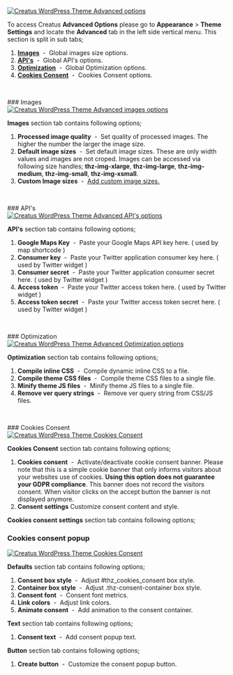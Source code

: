 <div class="thz-lightbox-gallery" markdown="1">
<div class="thz-doc-image max">
<a class="thz-lightbox mfp-image" href="../../docs-media/advanced-options.jpg?v=2" data-mfp-title="Creatus WordPress Theme Advanced options" data-modal-size="large">
	<img src="../../docs-media/advanced-options.jpg?v=2" alt="Creatus WordPress Theme Advanced options" />
</a>
</div>

<div markdown="1">

To access Creatus __Advanced Options__ please go to __Appearance__ >  __Theme Settings__ and locate the __Advanced__ tab in the left side vertical menu. This section is split in sub tabs;

</div>


1. <a href="#images" class="thz-scroll">__Images__</a> &nbsp;-&nbsp; Global images size options.
1. <a href="#apis" class="thz-scroll">__API's__</a> &nbsp;-&nbsp; Global API's options.
1. <a href="#optimization" class="thz-scroll">__Optimization__</a> &nbsp;-&nbsp; Global Optimization options.
1. <a href="#cookies-consent" class="thz-scroll">__Cookies Consent__</a> &nbsp;-&nbsp; Cookies Consent options.

&nbsp;

<div id="images" markdown="1">
### Images
<div class="thz-doc-image max">
<a class="thz-lightbox mfp-image" href="../../docs-media/advanced-images-options.jpg?v=2" data-mfp-title="Creatus WordPress Theme Advanced images options" data-modal-size="large">
	<img src="../../docs-media/advanced-images-options.jpg?v=2" alt="Creatus WordPress Theme Advanced images options" />
</a>
</div>

__Images__ section tab contains following options;


1. __Processed image quality__ &nbsp;-&nbsp; Set quality of processed images. The higher the number the larger the image size.
1. __Default image sizes__ &nbsp;-&nbsp; Set default image sizes. These are only width values and images are not croped. Images can be accessed via following size handles; __thz-img-xlarge__, __thz-img-large__, __thz-img-medium__, __thz-img-small__, __thz-img-xsmall__.
1. __Custom Image sizes__ &nbsp;-&nbsp; <a class="thz-lightbox mfp-image" href="../../docs-media/custom-image-sizes-popup.jpg" data-mfp-title="Creatus WordPress Theme Custom image sizes options" data-modal-size="large">Add custom image sizes.</a>
</div>

&nbsp;

<div id="apis" markdown="1">
### API's
<div class="thz-doc-image max">
<a class="thz-lightbox mfp-image" href="../../docs-media/apis-options.jpg?v=2" data-mfp-title="Creatus WordPress Theme Advanced API's options" data-modal-size="large">
	<img src="../../docs-media/apis-options.jpg?v=2" alt="Creatus WordPress Theme Advanced API's options" />
</a>
</div>

__API's__ section tab contains following options;


1. __Google Maps Key__ &nbsp;-&nbsp; Paste your Google Maps API key here. ( used by map shortcode )
1. __Consumer key__ &nbsp;-&nbsp; Paste your Twitter application consumer key here. ( used by Twitter widget ) 
1. __Consumer secret__ &nbsp;-&nbsp; Paste your Twitter application consumer secret here. ( used by Twitter widget ) 
1. __Access token__ &nbsp;-&nbsp; Paste your Twitter access token here. ( used by Twitter widget ) 
1. __Access token secret__ &nbsp;-&nbsp; Paste your Twitter access token secret here. ( used by Twitter widget ) 
</div>

&nbsp;

<div id="optimization" markdown="1">
### Optimization
<div class="thz-doc-image max">
<a class="thz-lightbox mfp-image" href="../../docs-media/optimizations-options.jpg?v=2" data-mfp-title="Creatus WordPress Theme Advanced Optimization options" data-modal-size="large">
	<img src="../../docs-media/optimizations-options.jpg?v=2" alt="Creatus WordPress Theme Advanced Optimization options" />
</a>
</div>

__Optimization__ section tab contains following options;


1. __Compile inline CSS__ &nbsp;-&nbsp; Compile dynamic inline CSS to a file.
1. __Compile theme CSS files__ &nbsp;-&nbsp; Compile theme CSS files to a single file.
1. __Minify theme JS files__ &nbsp;-&nbsp; Minify theme JS files to a single file.
1. __Remove ver query strings__ &nbsp;-&nbsp; Remove ver query string from CSS/JS files.
</div>

&nbsp;

<div id="cookies-consent" markdown="1">
### Cookies Consent
<div class="thz-doc-image max">
<a class="thz-lightbox mfp-image" href="../../docs-media/cookies-consent.jpg" data-mfp-title="Creatus WordPress Theme Cookies Consent" data-modal-size="large">
	<img src="../../docs-media/cookies-consent.jpg" alt="Creatus WordPress Theme Cookies Consent" />
</a>
</div>

__Cookies Consent__ section tab contains following options;

1. __Cookies consent__  &nbsp;-&nbsp; Activate/deactivate cookie consent banner. Please note that this is a simple cookie banner that only informs visitors about your websites use of cookies. __Using this option does not guarantee your GDPR compliance__. This banner does not record the visitors consent. When visitor clicks on the accept button the banner is not displayed anymore.
1. __Consent settings__ Customize consent content and style.

__Cookies consent settings__ section tab contains following options;

### Cookies consent popup

<div class="thz-doc-image max">
<a class="thz-lightbox mfp-image" href="../../docs-media/cookies-consent-popup.jpg?v=2" data-mfp-title="Creatus WordPress Theme Cookies Consent" data-modal-size="large">
	<img src="../../docs-media/cookies-consent-popup.jpg?v=2" alt="Creatus WordPress Theme Cookies Consent" />
</a>
</div>

__Defaults__ section tab contains following options;

1. __Consent box style__  &nbsp;-&nbsp; Adjust #thz_cookies_consent box style.
1. __Container box style__ &nbsp;-&nbsp; Adjust .thz-consent-container box style.
1. __Consent font__ &nbsp;-&nbsp; Consent font metrics.
1. __Link colors__ &nbsp;-&nbsp; Adjust link colors.
1. __Animate consent__ &nbsp;-&nbsp; Add animation to the consent container.

__Text__ section tab contains following options;

1. __Consent text__ &nbsp;-&nbsp; Add consent popup text.

__Button__ section tab contains following options;

1. __Create button__ &nbsp;-&nbsp; Customize the consent popup button.

</div>